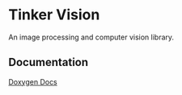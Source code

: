 # Tinker Vision

An image processing and computer vision library.

## Documentation
[Doxygen Docs](docs/html/index.html)